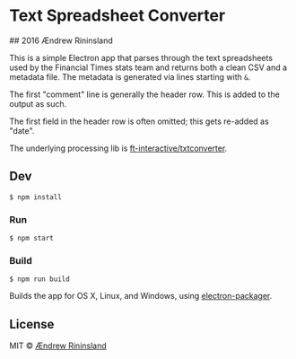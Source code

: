 # Text Spreadsheet Converter
## 2016 Ændrew Rininsland

This is a simple Electron app that parses through the text spreadsheets used by the Financial Times
stats team and returns both a clean CSV and a metadata file. The metadata is generated via
lines starting with `&`.

The first "comment" line is generally the header row. This is added to the output as such.

The first field in the header row is often omitted; this gets re-added as "date".

The underlying processing lib is [ft-interactive/txtconverter][1].


## Dev

```
$ npm install
```

### Run

```
$ npm start
```

### Build

```
$ npm run build
```

Builds the app for OS X, Linux, and Windows, using [electron-packager](https://github.com/electron-userland/electron-packager).


## License

MIT © [Ændrew Rininsland](http://ig.ft.com)

[1]: https://github.com/ft-interactive/txtconverter
